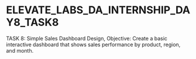 # ELEVATE_LABS_DA_INTERNSHIP_DAY8_TASK8
TASK 8: Simple Sales Dashboard Design, Objective: Create a basic interactive dashboard that shows sales performance by product, region, and month.
